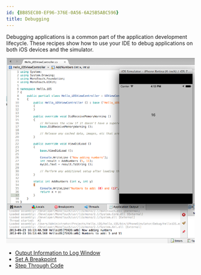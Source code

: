 ```yaml
---
id: {BB85EC80-EF96-376E-0A56-6A25B5ABC596}  
title: Debugging  
---
```


Debugging applications is a common part of the application development
lifecycle. These recipes show how to use your IDE to debug applications on
both iOS devices and the simulator.

 [ ![](Images/ios_log_02.png)](Images/ios_log_02.png)

-   [Output Information to Log Window](/recipes/cross-platform/ide/debugging/output_information_to_log_window/)
-   [Set A Breakpoint](/recipes/cross-platform/ide/debugging/set_a_breakpoint/)
-   [Step Through Code](/recipes/cross-platform/ide/debugging/step_through_code/)